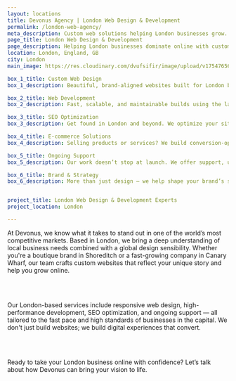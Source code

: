 ```yaml
---
layout: locations
title: Devonus Agency | London Web Design & Development
permalink: /london-web-agency/
meta_description: Custom web solutions helping London businesses grow.
page_title: London Web Design & Development
page_description: Helping London businesses dominate online with custom websites.
location: London, England, GB
city: London
main_image: https://res.cloudinary.com/dvufsifir/image/upload/v1754765648/london_bzy0k2.webp

box_1_title: Custom Web Design
box_1_description: Beautiful, brand-aligned websites built for London businesses who want to stand out — from startups to established enterprises.

box_2_title: Web Development
box_2_description: Fast, scalable, and maintainable builds using the latest web technologies — tailored for your goals.

box_3_title: SEO Optimization
box_3_description: Get found in London and beyond. We optimize your site for visibility, speed, and search engine performance.

box_4_title: E-commerce Solutions
box_4_description: Selling products or services? We build conversion-optimized online stores with seamless UX.

box_5_title: Ongoing Support 
box_5_description: Our work doesn’t stop at launch. We offer support, updates, and performance monitoring to keep your site sharp.

box_6_title: Brand & Strategy
box_6_description: More than just design — we help shape your brand’s story, tone, and digital presence for long-term impact.


project_title: London Web Design & Development Experts
project_location: London

---
```


At Devonus, we know what it takes to stand out in one of the world’s most competitive markets. Based in London, we bring a deep understanding of local business needs combined with a global design sensibility. Whether you're a boutique brand in Shoreditch or a fast-growing company in Canary Wharf, our team crafts custom websites that reflect your unique story and help you grow online.  

<br>
<br>

Our London-based services include responsive web design, high-performance development, SEO optimization, and ongoing support — all tailored to the fast pace and high standards of businesses in the capital. We don't just build websites; we build digital experiences that convert.

<br>
<br>

Ready to take your London business online with confidence? Let’s talk about how Devonus can bring your vision to life.


